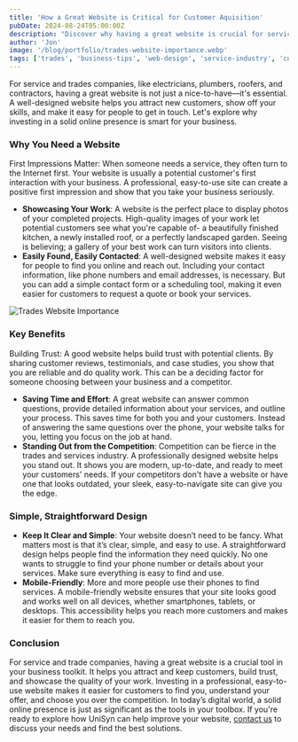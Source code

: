 ```yaml
---
title: 'How a Great Website is Critical for Customer Aquisition'  
pubDate: 2024-08-24T05:00:00Z  
description: "Discover why having a great website is crucial for service and trades companies, focusing on customer acquisition, building trust, and showcasing your skills in straightforward terms."  
author: 'Jon'  
image: '/blog/portfolio/trades-website-importance.webp'  
tags: ['trades', 'business-tips', 'web-design', 'service-industry', 'customer-acquisition']  
---
```

For service and trades companies, like electricians, plumbers, roofers, and contractors, having a great website is not just a nice-to-have—it's essential. A well-designed website helps you attract new customers, show off your skills, and make it easy for people to get in touch. Let's explore why investing in a solid online presence is smart for your business.

### Why You Need a Website

First Impressions Matter: When someone needs a service, they often turn to the Internet first. Your website is usually a potential customer's first interaction with your business. A professional, easy-to-use site can create a positive first impression and show that you take your business seriously.
- **Showcasing Your Work**: A website is the perfect place to display photos of your completed projects. High-quality images of your work let potential customers see what you're capable of- a beautifully finished kitchen, a newly installed roof, or a perfectly landscaped garden. Seeing is believing; a gallery of your best work can turn visitors into clients.
- **Easily Found, Easily Contacted**: A well-designed website makes it easy for people to find you online and reach out. Including your contact information, like phone numbers and email addresses, is necessary. But you can add a simple contact form or a scheduling tool, making it even easier for customers to request a quote or book your services.

![Trades Website Importance](/blog/portfolio/trades-website-importance.webp)

### Key Benefits

Building Trust: A good website helps build trust with potential clients. By sharing customer reviews, testimonials, and case studies, you show that you are reliable and do quality work. This can be a deciding factor for someone choosing between your business and a competitor.
- **Saving Time and Effort**: A great website can answer common questions, provide detailed information about your services, and outline your process. This saves time for both you and your customers. Instead of answering the same questions over the phone, your website talks for you, letting you focus on the job at hand.
- **Standing Out from the Competition**: Competition can be fierce in the trades and services industry. A professionally designed website helps you stand out. It shows you are modern, up-to-date, and ready to meet your customers' needs. If your competitors don't have a website or have one that looks outdated, your sleek, easy-to-navigate site can give you the edge.

### Simple, Straightforward Design

- **Keep It Clear and Simple**: Your website doesn’t need to be fancy. What matters most is that it’s clear, simple, and easy to use. A straightforward design helps people find the information they need quickly. No one wants to struggle to find your phone number or details about your services. Make sure everything is easy to find and use.
- **Mobile-Friendly**: More and more people use their phones to find services. A mobile-friendly website ensures that your site looks good and works well on all devices, whether smartphones, tablets, or desktops. This accessibility helps you reach more customers and makes it easier for them to reach you.

### Conclusion
For service and trade companies, having a great website is a crucial tool in your business toolkit. It helps you attract and keep customers, build trust, and showcase the quality of your work. Investing in a professional, easy-to-use website makes it easier for customers to find you, understand your offer, and choose you over the competition. In today’s digital world, a solid online presence is just as significant as the tools in your toolbox. If you're ready to explore how UniSyn can help improve your website, [contact us](/contact) to discuss your needs and find the best solutions.